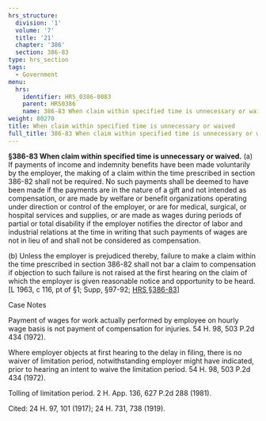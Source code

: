```yaml
---
hrs_structure:
  division: '1'
  volume: '7'
  title: '21'
  chapter: '386'
  section: 386-83
type: hrs_section
tags:
  - Government
menu:
  hrs:
    identifier: HRS_0386-0083
    parent: HRS0386
    name: 386-83 When claim within specified time is unnecessary or waived
weight: 80270
title: When claim within specified time is unnecessary or waived
full_title: 386-83 When claim within specified time is unnecessary or waived
---
```

**§386-83 When claim within specified time is unnecessary or waived.** (a) If payments of income and indemnity benefits have been made voluntarily by the employer, the making of a claim within the time prescribed in section 386-82 shall not be required. No such payments shall be deemed to have been made if the payments are in the nature of a gift and not intended as compensation, or are made by welfare or benefit organizations operating under direction or control of the employer, or are for medical, surgical, or hospital services and supplies, or are made as wages during periods of partial or total disability if the employer notifies the director of labor and industrial relations at the time in writing that such payments of wages are not in lieu of and shall not be considered as compensation.

(b) Unless the employer is prejudiced thereby, failure to make a claim within the time prescribed in section 386-82 shall not bar a claim to compensation if objection to such failure is not raised at the first hearing on the claim of which the employer is given reasonable notice and opportunity to be heard. [L 1963, c 116, pt of §1; Supp, §97-92; [HRS §386-83](/title-21/chapter-386/section-386-83/)]

Case Notes

Payment of wages for work actually performed by employee on hourly wage basis is not payment of compensation for injuries. 54 H. 98, 503 P.2d 434 (1972).

Where employer objects at first hearing to the delay in filing, there is no waiver of limitation period, notwithstanding employer might have indicated, prior to hearing an intent to waive the limitation period. 54 H. 98, 503 P.2d 434 (1972).

Tolling of limitation period. 2 H. App. 136, 627 P.2d 288 (1981).

Cited: 24 H. 97, 101 (1917); 24 H. 731, 738 (1919).